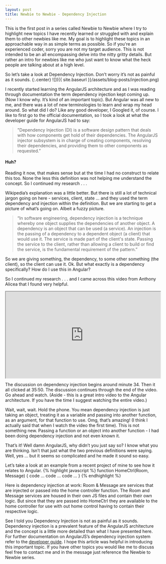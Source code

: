 ```yaml
---
layout: post
title: Newbie to Newbie - Dependency Injection
---
```


This is the first post in a series called Newbie to Newbie where I try to highlight new topics I have recently learned or struggled with and explain them to other newbies like me. My goal is to highlight these topics in an approachable way in as simple terms as possible. So if you're an experienced coder, sorry you are not my target audience. This is not intended to be an all encompassing delve into the nitty gritty details.  But rather an intro for newbies like me who just want to know what the heck people are talking about at a high level.

So let’s take a look at Dependency Injection. Don’t worry it’s not as painful as it sounds.
{:.center}
![]({{ site.baseurl }}/assets/blog-posts/injection.png)

I recently started learning the AngularJS architecture and as I was reading through documentation the term dependency injection kept coming up. (Now I know why. It’s kind of an important topic). But Angular was all new to me, and there was a lot of new terminologies to learn and wrap my head around. So what did I do? Like any good developer, I Googled it, of course. I like to first go to the official documentation, so I took a look at what the developer guide for AngularJS had to say:

> "Dependency Injection (DI) is a software design pattern that deals with how components get hold of their dependencies. The AngularJS injector subsystem is in charge of creating components, resolving their dependencies, and providing them to other components as requested.”

#### Huh?

Reading it now, that makes sense but at the time I had no construct to relate this too. None the less this definition was not helping me understand the concept. So I continued my research . . .

Wikipedia’s explanation was a little better. But there is still a lot of technical jargon going on here - services, client, state ... and they used the term dependency and injection within the definition. But we are starting to get a picture of what’s going on. Albeit a fuzzy picture.

> “In software engineering, dependency injection is a technique whereby one object supplies the dependencies of another object. A dependency is an object that can be used (a service). An injection is the passing of a dependency to a dependent object (a client) that would use it. The service is made part of the client's state. Passing the service to the client, rather than allowing a client to build or find the service, is the fundamental requirement of the pattern.”

So we are giving something, the dependency, to some other something (the client), so the client can use it. Ok. But what exactly is a dependency specifically? How do I use this in Angular?

So I continued my research . . . and I came across this video from Anthony Alicea that I found very helpful.

<div style="width:100%;height:0;padding-bottom:56%;position:relative;">
  <iframe width="100%" height="100%" style="position:absolute"  src="https://www.youtube.com/embed/ejBkOjEG6F0?start=2040" frameborder="1" allowfullscreen></iframe>
</div>


The discussion on dependency injection begins around minute 34. Then it all clicked at 35:50. The discussion continues through the end of the video. Go ahead and watch. (Aside - this is a great intro video to the Angular architecture. If you have the time I suggest watching the entire video.)

Wait, wait, wait. Hold the phone. You mean dependency injection is just taking an object, treating it as a variable and passing into another function, as an argument, for that function to use. Omg, that’s amazing! (I think I actually said that when I watch the video the first time). This is not something new. Passing a function or an object into another function - I had been doing dependency injection and not even known it.

That’s it! Well damn AngularJS, why didn’t you just say so? I know what you are thinking. Isn’t that just what the two previous definitions were saying. Well, yes … but it seems so complicated and he made it sound so easy.

Let’s take a look at an example from a recent project of mine to see how it relates to Angular.
{% highlight javascript %}
function HomeCtrl(Room, Message) {
  code ...
  code ...
  code ...
}
{% endhighlight %}

Here is dependency injection at work: Room & Message are services that are injected or passed into the home controller function. The Room and Message services are housed in their own JS files and contain their own logic. But since that they are passed into HomeCtrl they are available to the home controller for use with out home control having to contain their respective logic. 

See I told you Dependency Injection is not as painful as it sounds. Dependency injection is a prevalent feature of the AngularJS architecture and the concept is a little more detailed than what I have presented here. For further documentation on AngularJS’s dependency injection system refer to the [developer guide](https://docs.angularjs.org/guide/di). I hope this article was helpful in introducing this important topic. If you have other topics you would like me to discuss feel free to contact me and in the message just reference the Newbie to Newbie series.
